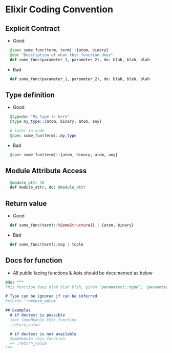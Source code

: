 # Elixir Coding Convention

## Explicit Contract
- Good
```elixir
  @spec some_func(term, term)::{atom, binary}
  @doc "Description of what this function does"
  def some_func(parameter_1, parameter_2), do: blah, blah, blah
```
- Bad
```elixir
  def some_func(parameter_1, parameter_2), do: blah, blah, blah
```

## Type definition
- Good
```elixir
  @typedoc "My type is here"
  @type my_type::{atom, binary, atom, any}

  # later in code
  @spec some_fun(term)::my_type
```
- Bad
```elixir
  @spec some_fun(term)::{atom, binary, atom, any}
```

## Module Attribute Access
```elixir
  @module_attr 10
  def module_attr, do: @module_attr
```

## Return value
- Good
```elixir
  def some_func(term)::%SomeStructure{} | {atom, binary}
```
- Bad
```elixir
  def some_func(term)::map | tuple
```

## Docs for function
- All public facing functions & Apis should be documented as below
```elixir
@doc """
This function does blah blah blah, given `parameter1::type`, `parameter2::type`

# Type can be ignored if can be inferred
Returns `:return_value`

## Examples
  # if doctest is possible
  iex> SomeModule.this_function
  :return_value

  # if doctest is not available
  SomeModule.this_function
  => :return_value
"""
```
